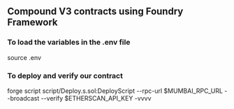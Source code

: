 ## Compound V3 contracts using Foundry Framework


### To load the variables in the .env file
source .env

### To deploy and verify our contract
forge script script/Deploy.s.sol:DeployScript --rpc-url $MUMBAI_RPC_URL --broadcast --verify $ETHERSCAN_API_KEY -vvvv